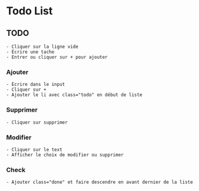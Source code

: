 # Todo List

## TODO
    - Cliquer sur la ligne vide 
    - Écrire une tache
    - Entrer ou cliquer sur + pour ajouter
### Ajouter
    - Écrire dans le input
    - Cliquer sur +
    - Ajouter le li avec class="todo" en début de liste
### Supprimer
    - Cliquer sur supprimer
### Modifier
    - Cliquer sur le text
    - Afficher le choix de modifier ou supprimer
### Check
    - Ajouter class="done" et faire descendre en avant dernier de la liste